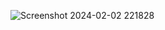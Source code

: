 ![Screenshot 2024-02-02 221828](https://github.com/Amisha0971/TASK-MANAGING-PHP/assets/136344215/13853ca8-e66a-4f4e-b779-5f43912e6504)
